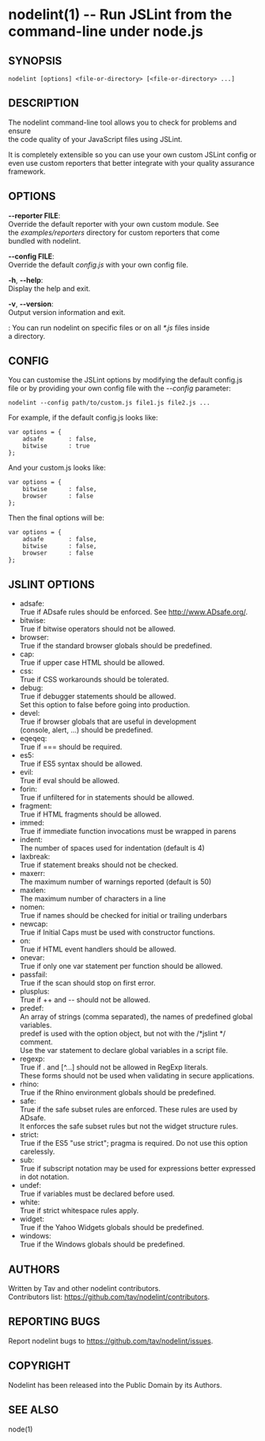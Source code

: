 nodelint(1) -- Run JSLint from the command-line under node.js
=============================================================

## SYNOPSIS

    nodelint [options] <file-or-directory> [<file-or-directory> ...]

## DESCRIPTION

The nodelint command-line tool allows you to check for problems and ensure  
the code quality of your JavaScript files using JSLint.

It is completely extensible so you can use your own custom JSLint config or  
even use custom reporters that better integrate with your quality assurance  
framework.

## OPTIONS

  __--reporter FILE__:  
      Override the default reporter with your own custom module. See  
      the *examples/reporters* directory for custom reporters that come  
      bundled with nodelint.

  __--config FILE__:  
      Override the default *config.js* with your own config file.

  __-h__, __--help__:  
      Display the help and exit.

  __-v__, __--version__:  
      Output version information and exit.

  __<file-or-directory>__:
      You can run nodelint on specific files or on all *\*.js* files inside  
      a directory.

## CONFIG

You can customise the JSLint options by modifying the default config.js  
file or by providing your own config file with the *--config* parameter:

    nodelint --config path/to/custom.js file1.js file2.js ...

For example, if the default config.js looks like:

    var options = {
        adsafe       : false,
        bitwise      : true
    };

And your custom.js looks like:

    var options = {
        bitwise      : false,
        browser      : false
    };

Then the final options will be:

    var options = {
        adsafe       : false,
        bitwise      : false,
        browser      : false
    };

## JSLINT OPTIONS

  * adsafe:  
    True if ADsafe  rules should be enforced. See http://www.ADsafe.org/.
  * bitwise:  
    True if bitwise operators should not be allowed.
  * browser:  
    True if the standard browser globals should be predefined.
  * cap:  
    True if upper case HTML should be allowed.
  * css:  
    True if CSS workarounds should be tolerated.
  * debug:  
    True if debugger statements should be allowed.  
    Set this option to false before going into production.
  * devel:  
    True if browser globals that are useful in development  
    (console, alert, ...) should be predefined.
  * eqeqeq:  
    True if === should be required.
  * es5:  
    True if ES5 syntax should be allowed.
  * evil:  
    True if eval should be allowed.
  * forin:  
    True if unfiltered for in statements should be allowed.
  * fragment:  
    True if HTML fragments should be allowed.
  * immed:  
    True if immediate function invocations must be wrapped in parens
  * indent:  
    The number of spaces used for indentation (default is 4)
  * laxbreak:  
    True if statement breaks should not be checked.
  * maxerr:  
    The maximum number of warnings reported (default is 50)
  * maxlen:  
    The maximum number of characters in a line
  * nomen:  
    True if names should be checked for initial or trailing underbars
  * newcap:  
    True if Initial Caps must be used with constructor functions.
  * on:  
    True if HTML event handlers should be allowed.
  * onevar:  
    True if only one var statement per function should be allowed.
  * passfail:  
    True if the scan should stop on first error.
  * plusplus:  
    True if ++ and -- should not be allowed.
  * predef:  
    An array of strings (comma separated), the names of predefined global variables.  
    predef is used with the option object, but not with the /*jslint */ comment.  
    Use the var statement to declare global variables in a script file.
  * regexp:  
    True if . and [^...] should not be allowed in RegExp literals.  
    These forms should not be used when validating in secure applications.
  * rhino:  
    True if the Rhino environment globals should be predefined.
  * safe:  
    True if the safe subset rules are enforced. These rules are used by ADsafe.  
    It enforces the safe subset rules but not the widget structure rules.
  * strict:  
    True if the ES5 "use strict"; pragma is required. Do not use this option carelessly.
  * sub:  
    True if subscript notation may be used for expressions better expressed in dot notation.
  * undef:  
    True if variables must be declared before used.
  * white:  
    True if strict whitespace rules apply.
  * widget:  
    True if the Yahoo Widgets globals should be predefined.
  * windows:  
    True if the Windows globals should be predefined.


## AUTHORS

Written by Tav and other nodelint contributors.  
Contributors list: <https://github.com/tav/nodelint/contributors>.

## REPORTING BUGS

Report nodelint bugs to <https://github.com/tav/nodelint/issues>.

## COPYRIGHT

Nodelint has been released into the Public Domain by its Authors.

## SEE ALSO

node(1)

